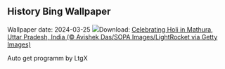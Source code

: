 ## History Bing Wallpaper
Wallpaper date: 2024-03-25
![](https://www.bing.com/th?id=OHR.ColorfulHoli_EN-IN1408702608_UHD.jpg&w=1000)Download: [Celebrating Holi in Mathura, Uttar Pradesh, India (© Avishek Das/SOPA Images/LightRocket via Getty Images)](https://www.bing.com/th?id=OHR.ColorfulHoli_EN-IN1408702608_UHD.jpg)

Auto get programm by LtgX
